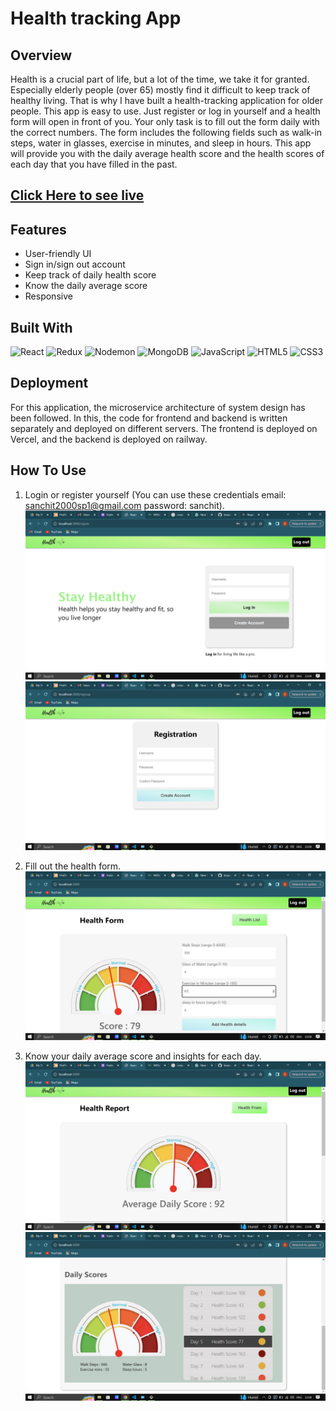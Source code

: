 # Health tracking App

## Overview
Health is a crucial part of life, but a lot of the time, we take it for granted. Especially elderly people (over 65) mostly find it difficult to keep track of healthy living. That is why I have built a health-tracking application for older people. This app is easy to use. Just register or log in yourself and a health form will open in front of you. Your only task is to fill out the form daily with the correct numbers. The form includes the following fields such as walk-in steps,  water in glasses, exercise in minutes, and sleep in hours. This app will provide you with the daily average health score and the health scores of each day that you have filled in the past. 

## [Click Here to see live](https://health-tracking-app.vercel.app/)

## Features

* User-friendly UI
* Sign in/sign out account
* Keep track of daily health score
* Know the daily average score
* Responsive


## Built With
![React](https://img.shields.io/badge/react-%2320232a.svg?style=for-the-badge&logo=react&logoColor=%2361DAFB)
	![Redux](https://img.shields.io/badge/redux-%23593d88.svg?style=for-the-badge&logo=redux&logoColor=white)
![Nodemon](https://img.shields.io/badge/NODEMON-%23323330.svg?style=for-the-badge&logo=nodemon&logoColor=%BBDEAD)
![MongoDB](https://img.shields.io/badge/MongoDB-%234ea94b.svg?style=for-the-badge&logo=mongodb&logoColor=white)
![JavaScript](https://img.shields.io/badge/javascript-%23323330.svg?style=for-the-badge&logo=javascript&logoColor=%23F7DF1E)
![HTML5](https://img.shields.io/badge/html5-%23E34F26.svg?style=for-the-badge&logo=html5&logoColor=white)
![CSS3](https://img.shields.io/badge/css3-%231572B6.svg?style=for-the-badge&logo=css3&logoColor=white)

## Deployment
For this application, the microservice architecture of system design has been followed. In this, the code for frontend and backend is written separately and deployed on different servers. The frontend is deployed on Vercel, and the backend is deployed on railway.

## How To Use
1) Login or register yourself (You can use these credentials email: sanchit2000sp1@gmail.com password: sanchit).
![Alt text](https://github.com/theroughcoder/Health-Tracking-App/blob/main/screenshots/Screenshot%20(62).png "Optional Title")
![Alt text](https://github.com/theroughcoder/Health-Tracking-App/blob/main/screenshots/Screenshot%20(63).png "Optional Title")

2) Fill out the health form.
![Alt text](https://github.com/theroughcoder/Health-Tracking-App/blob/main/screenshots/Screenshot%20(59).png "Optional Title")

3) Know your daily average score and insights for each day.
![Alt text](https://github.com/theroughcoder/Health-Tracking-App/blob/main/screenshots/Screenshot%20(60).png "Optional Title")
![Alt text](https://github.com/theroughcoder/Health-Tracking-App/blob/main/screenshots/Screenshot%20(61).png "Optional Title")


